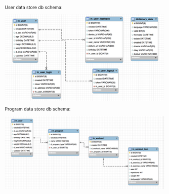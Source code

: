 User data store db schema:

![pt schema](pt-schema-login-v2.png)

Program data store db schema:

![pt schema](pt-schema-program-v1.png)
